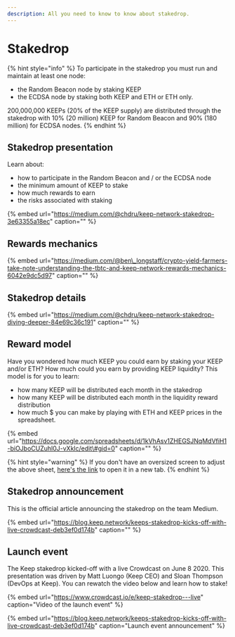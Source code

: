 ```yaml
---
description: All you need to know to know about stakedrop.
---
```


# Stakedrop

{% hint style="info" %}
To participate in the stakedrop you must run and maintain at least one node:

* the Random Beacon node by staking KEEP
* the ECDSA node by staking both KEEP and ETH or ETH only.

200,000,000 KEEPs \(20% of the KEEP supply\) are distributed through the stakedrop with 10% \(20 million\) KEEP for Random Beacon and 90% \(180 million\) for ECDSA nodes.
{% endhint %}

## Stakedrop presentation

Learn about:

* how to participate in the Random Beacon and / or the ECDSA node
* the minimum amount of KEEP to stake
* how much rewards to earn
* the risks associated with staking

{% embed url="https://medium.com/@chdru/keep-network-stakedrop-3e63355a18ec" caption="" %}

## Rewards mechanics

{% embed url="https://medium.com/@ben\_longstaff/crypto-yield-farmers-take-note-understanding-the-tbtc-and-keep-network-rewards-mechanics-6042e9dc5d97" caption="" %}

## Stakedrop details

{% embed url="https://medium.com/@chdru/keep-network-stakedrop-diving-deeper-84e69c36c191" caption="" %}

## Reward model

Have you wondered how much KEEP you could earn by staking your KEEP and/or ETH? How much could you earn by providing KEEP liquidity? This model is for you to learn:

* how many KEEP will be distributed each month in the stakedrop
* how many KEEP will be distributed each month in the liquidity reward distribution
* how much $ you can make by playing with ETH and KEEP prices in the spreadsheet.

{% embed url="https://docs.google.com/spreadsheets/d/1kVhAsv1ZHEGSJNqMdVfiH1-biOJboCUZuhl0J-vXklc/edit\#gid=0" caption="" %}

{% hint style="warning" %}
If you don't have an oversized screen to adjust the above sheet, [here's the link](https://docs.google.com/spreadsheets/d/1KjouNwDBdx2Ox9UaztPNEC56fc5Dk-YsGSNcYVxL19s/edit#gid=0) to open it in a new tab.
{% endhint %}

## Stakedrop announcement

This is the official article announcing the stakedrop on the team Medium.

{% embed url="https://blog.keep.network/keeps-stakedrop-kicks-off-with-live-crowdcast-deb3ef0d174b" caption="" %}

## Launch event

The Keep stakedrop kicked-off with a live Crowdcast on June 8 2020. This presentation was driven by Matt Luongo \(Keep CEO\) and Sloan Thompson \(DevOps at Keep\). You can rewatch the video below and learn how to stake!

{% embed url="https://www.crowdcast.io/e/keep-stakedrop---live" caption="Video of the launch event" %}

{% embed url="https://blog.keep.network/keeps-stakedrop-kicks-off-with-live-crowdcast-deb3ef0d174b" caption="Launch event announcement" %}

